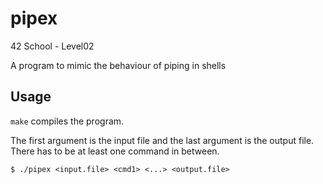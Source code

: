 # pipex
42 School - Level02

A program to mimic the behaviour of piping in shells

## Usage

`make` compiles the program.

The first argument is the input file and the last argument is the output file. There has to be at least one command in between.

```
$ ./pipex <input.file> <cmd1> <...> <output.file>
```
